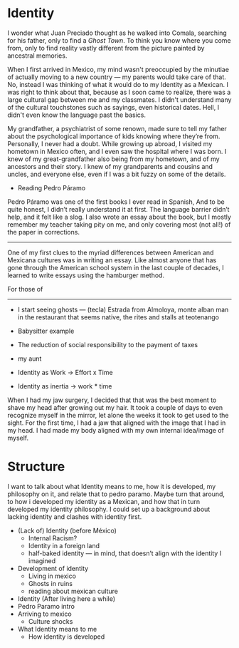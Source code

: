 # Identity

I wonder what Juan Preciado thought as he walked into Comala, searching for his father, only to find a _Ghost Town_. To think you know where you come from, only to find reality vastly different from the picture painted by ancestral memories.

When I first arrived in Mexico, my mind wasn't preoccupied by the minutiae of actually moving to a new country — my parents would take care of that. No, instead I was thinking of what it would do to my Identity as a Mexican. I was right to think about that, because as I soon came to realize, there was a large cultural gap between me and my classmates. I didn't understand many of the cultural touchstones such as sayings, even historical dates. Hell, I didn't even know the language past the basics.

My grandfather, a psychiatrist of some renown, made sure to tell my father about the psychological importance of kids knowing where they’re from. Personally, I never had a doubt. While growing up abroad, I visited my hometown in Mexico often, and I even saw the hospital where I was born. I knew of my great-grandfather also being from my hometown, and of my ancestors and their story. I knew of my grandparents and cousins and uncles, and everyone else, even if I was a bit fuzzy on some of the details.

* Reading Pedro Páramo

Pedro Páramo was one of the first books I ever read in Spanish, And to be quite honest, I didn’t really understand it at first. The language barrier didn’t help, and it felt like a slog. I also wrote an essay about the book, but I mostly remember my teacher taking pity on me, and only covering most (not all!) of the paper in corrections.

---

<!-- Should cut right?  -->
One of my first clues to the myriad differences between American and Mexicana cultures was in writing an essay. Like almost anyone that has gone through the American school system in the last couple of decades, I learned to write essays using the hamburger method.

For those of 

---

* I start seeing ghosts — (tecla) Estrada from Almoloya, monte alban man in the restaurant that seems native, the rites and stalls at teotenango 

* Babysitter example
* The reduction of social responsibility to the payment of taxes
* my aunt
* Identity as Work -> Effort x Time
* Identity as inertia -> work * time


When I had my jaw surgery, I decided that that was the best moment to shave my head after growing out my hair. It took a couple of days to even recognize myself in the mirror, let alone the weeks it took to get used to the sight. For the first time, I had a jaw that aligned with the image that I had in my head. I had made my body aligned with my own internal idea/image of myself.





# Structure

I want to talk about what Identity means to me, how it is developed, my philosophy on it, and relate that to pedro paramo. Maybe turn that around, to how i developed my identity as a Mexican, and how that in turn developed my identity philosophy. I could set up a background about lacking identity and clashes with identity first.

* (Lack of) Identity (before México)
    * Internal Racism?
    * Identity in a foreign land
    * half-baked identity — in mind, that doesn’t align with the identity I imagined
* Development of identity
    * Living in mexico
    * Ghosts in ruins
    * reading about mexican culture
* Identity (After living here a while)
* Pedro Paramo intro
* Arriving to mexico
    * Culture shocks
* What Identity means to me
    * How identity is developed
